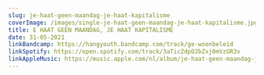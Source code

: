 ```yaml
---
slug: je-haat-geen-maandag-je-haat-kapitalisme
coverImage: /images/single-je-haat-geen-maandag-je-haat-kapitalisme.jpg
title: E HAAT GEEN MAANDAG, JE HAAT KAPITALISME
date: 31-05-2021
linkBandcamp: https://hangyouth.bandcamp.com/track/ge-woonbeleid
linkSpotify: https://open.spotify.com/track/3aTicZdpOJbZxj0mVzGR3v
linkAppleMusic: https://music.apple.com/nl/album/je-haat-geen-maandag-je-haat-kapitalisme-single/1567029979
---
```

